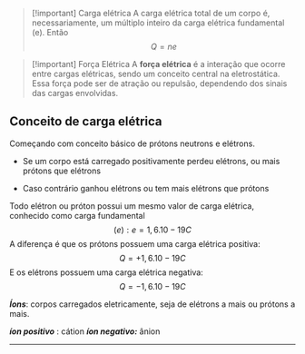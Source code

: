 

> [!important] Carga elétrica
> A carga elétrica total de um corpo é, necessariamente, um múltiplo inteiro da carga elétrica fundamental (e). Então
> $$
> Q = n e
> $$


> [!important] Força Elétrica
> A **força elétrica** é a interação que ocorre entre cargas elétricas, sendo um conceito central na eletrostática. Essa força pode ser de atração ou repulsão, dependendo dos sinais das cargas envolvidas.



## Conceito de carga elétrica

Começando com conceito básico de prótons neutrons e elétrons.

- Se um corpo está carregado positivamente perdeu elétrons, ou mais prótons que elétrons

- Caso contrário ganhou elétrons ou tem mais elétrons que prótons

Todo elétron ou próton possui um mesmo valor de carga elétrica, conhecido como carga fundamental 
$$
(e): e = 1,6 . 10-19 C 
$$A diferença é que os prótons possuem uma carga elétrica positiva:
$$
Q = +1,6 . 10-19 C 
$$E os elétrons possuem uma carga elétrica negativa: 
$$
Q = -1,6 . 10-19 C
$$



***Íons***: corpos carregados eletricamente, seja de elétrons a mais ou prótons a mais.

***íon positivo*** : cátion
***íon negativo:*** ânion 


---

